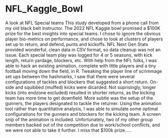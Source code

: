 # NFL_Kaggle_Bowl
A look at NFL Special teams
This study developed from a phone call from my old black belt instructor.   The 2022 NFL Kaggle bowl
promised a $100K prize for the best insights into special teams.   I chose to ignore the obvious player
bio-metrics on performance, and chose to look at clusters of players set up to return, and defend, punts and 
kickoffs.   NFL Next Gen Stats provided wonderful, clean data in CSV format, so data cleanup was not an issue.
Each special team play was logged for 4 or 5 seasons, with kick length, return yardage, blockers, etc. 
With help from the NFL folks, I was able to hack an existing animation, complete with little players and a tiny 
football moving down the field, in R.    Tweaking the player line of scrimmage set ups between the hashmarks, I 
saw that there were several configurations of tackles and blockers that suggested a short return.    On-side and 
squibbed (muffed) kicks were dicarded.   Not suprisingly, longer kicks (into endzone excluded) resulted in shorter 
returns, as the kicking team has more time to get downfield.   More subtle was the setup of the gunners, the players
designated to tackle the returner.    Using the animation tool rather than quantitative analysis, I was able to simulate
some optimal configurations for the gunners and blockers for the kicking team.    A screen snip of the animation 
is included. 
Unfortunately, two of my other group members backed out of the competition due to work/school conflicts, and we
were not able to take it further.   I miss that $100k prize.....
